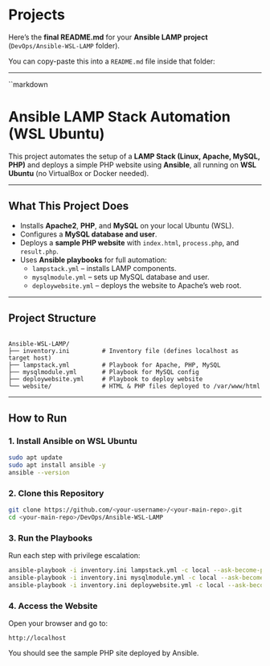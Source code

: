 # Projects
Here’s the **final README.md** for your **Ansible LAMP project** (`DevOps/Ansible-WSL-LAMP` folder).

You can copy-paste this into a `README.md` file inside that folder:

---

``markdown
# Ansible LAMP Stack Automation (WSL Ubuntu)

This project automates the setup of a **LAMP Stack (Linux, Apache, MySQL, PHP)** and deploys a simple PHP website using **Ansible**, all running on **WSL Ubuntu** (no VirtualBox or Docker needed).

---

## What This Project Does
- Installs **Apache2**, **PHP**, and **MySQL** on your local Ubuntu (WSL).
- Configures a **MySQL database and user**.
- Deploys a **sample PHP website** with `index.html`, `process.php`, and `result.php`.
- Uses **Ansible playbooks** for full automation:
  - `lampstack.yml` – installs LAMP components.
  - `mysqlmodule.yml` – sets up MySQL database and user.
  - `deploywebsite.yml` – deploys the website to Apache’s web root.

---

## Project Structure
```

Ansible-WSL-LAMP/
├── inventory.ini         # Inventory file (defines localhost as target host)
├── lampstack.yml         # Playbook for Apache, PHP, MySQL
├── mysqlmodule.yml       # Playbook for MySQL config
├── deploywebsite.yml     # Playbook to deploy website
└── website/              # HTML & PHP files deployed to /var/www/html

```

---

## How to Run

### 1. Install Ansible on WSL Ubuntu
```bash
sudo apt update
sudo apt install ansible -y
ansible --version
````

### 2. Clone this Repository

```bash
git clone https://github.com/<your-username>/<your-main-repo>.git
cd <your-main-repo>/DevOps/Ansible-WSL-LAMP
```

### 3. Run the Playbooks

Run each step with privilege escalation:

```bash
ansible-playbook -i inventory.ini lampstack.yml -c local --ask-become-pass
ansible-playbook -i inventory.ini mysqlmodule.yml -c local --ask-become-pass
ansible-playbook -i inventory.ini deploywebsite.yml -c local --ask-become-pass
```

### 4. Access the Website

Open your browser and go to:

```
http://localhost
```

You should see the sample PHP site deployed by Ansible.

